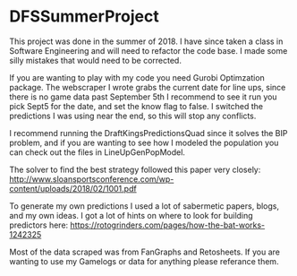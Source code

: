 # DFSSummerProject
This project was done in the summer of 2018. I have since taken a class in Software Engineering and will need to refactor the code base.  I made some silly mistakes that would need to be corrected.

If you are wanting to play with my code you need Gurobi Optimzation package.
The webscraper I wrote grabs the current date for line ups, since there is no game data past September 5th I recommend to see it run you pick Sept5 for the date, and set the know flag to false. I switched the predictions I was using near the end, so this will stop any conflicts.

I recommend running the DraftKingsPredictionsQuad since it solves the BIP problem, and if you are wanting to see how I modeled the population you can check out the files in LineUpGenPopModel.

The solver to find the best strategy followed this paper very closely: http://www.sloansportsconference.com/wp-content/uploads/2018/02/1001.pdf

To generate my own predictions I used a lot of sabermetic papers, blogs, and my own ideas. I got a lot of hints on where to look for building predictors here: https://rotogrinders.com/pages/how-the-bat-works-1242325

Most of the data scraped was from FanGraphs and Retosheets.  If you are wanting to use my Gamelogs or data for anything please referance them.
